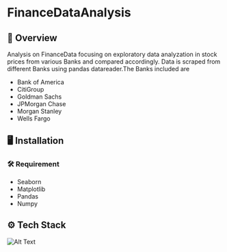 
# FinanceDataAnalysis



## 📝 Overview

Analysis on FinanceData focusing on exploratory data analyzation in stock prices from various Banks and compared accordingly. 
Data is scraped from different Banks using pandas datareader.The Banks included are
*  Bank of America
* CitiGroup
* Goldman Sachs
* JPMorgan Chase
* Morgan Stanley
* Wells Fargo
## 🖥️ Installation
### 🛠️ Requirement



* Seaborn
* Matplotlib
* Pandas
* Numpy


    
## ⚙️ Tech Stack

![Alt Text](https://fiverr-res.cloudinary.com/images/q_auto,f_auto/gigs/187550926/original/cde47296f9d02346b6561eee753741d7272bfce6/do-data-analysis-in-python-using-numpy-pandas-matplotlib-seaborn.jpg)
